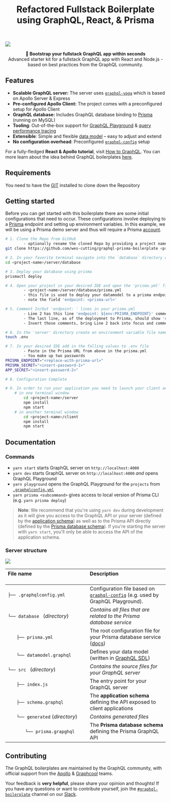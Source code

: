 <h1 align="center">Refactored Fullstack Boilerplate using GraphQL, React, & Prisma</h1>
<br />

![](https://imgur.com/ousyQaC.png)

<div align="center"><strong>🚀 Bootstrap your fullstack GraphQL app within seconds</strong></div>
<div align="center">Advanced starter kit for a fullstack GraphQL app with React and Node.js - based on best practices from the GraphQL community.</div>

## Features

- **Scalable GraphQL server:** The server uses [`graphql-yoga`](https://github.com/prisma/graphql-yoga) which is based on Apollo Server & Express
- **Pre-configured Apollo Client:** The project comes with a preconfigured setup for Apollo Client
- **GraphQL database:** Includes GraphQL database binding to [Prisma](https://www.prismagraphql.com) (running on MySQL)
- **Tooling**: Out-of-the-box support for [GraphQL Playground](https://github.com/prisma/graphql-playground) & [query performance tracing](https://github.com/apollographql/apollo-tracing)
- **Extensible**: Simple and flexible [data model](./database/datamodel.graphql) – easy to adjust and extend
- **No configuration overhead**: Preconfigured [`graphql-config`](https://github.com/prisma/graphql-config) setup

For a fully-fledged **React & Apollo tutorial**, visit [How to GraphQL](https://www.howtographql.com/react-apollo/0-introduction/). You can more learn about the idea behind GraphQL boilerplates [here](https://blog.graph.cool/graphql-boilerplates-graphql-create-how-to-setup-a-graphql-project-6428be2f3a5).

## Requirements

You need to have the [GIT](https://gist.github.com/derhuerst/1b15ff4652a867391f03) installed to clone down the Repository

## Getting started

Before you can get started with this boilerplate there are some initial configurations that need to occur. These configurations involve deploying to a [Prisma](https://www.prisma.io/docs/tutorials/setup-prisma/demo-server-ouzia3ahqu) endpoint and setting up environment variables. In this example, we will be using a Prisma demo server and thus will require a Prisma [account](https://app.prisma.io/). 

```sh
# 1. Clone the Repo from GitHub
        - optionally rename the cloned Repo by providing a project name
git clone https://github.com/wes-cutting/graphql-prisma-boilerplate <project-name>

# 2. In your favorite terminal navigate into the `database` directory of the new project
cd <project-name>/server/database

# 3. Deploy your database using prisma
prismactl deploy

# 4. Open your project in your desired IDE and open the 'prisma.yml' file
        - <project-name>/server/database/prisma.yml
        - this file is used to deploy your datamodel to a prisma endpoint
        - note the field 'endpoint: <prisma-url>'

# 5. Comment In/Out 'endpoint: ' lines in your prisma.yml
        - Line 2 has this line 'endpoint: ${env:PRISMA_ENDPOINT}' commented out
        - The last line, as of the deploymnet to Prisma, should show 'endpoint: <prisma-url>'
        - Invert those comments, bring Line 2 back into focus and comment out the new line

# 6. In the 'server' directory create an environment variable file named '.env' 
touch .env 

# 7. In your desired IDE add in the falling values to .env file
        - Paste in the Prisma URL from above in the prisma.yml
        - You make up two passwords
PRISMA_ENDPOINT="<replace-with-prisma-url>"
PRISMA_SECRET="<insert-password-1>"
APP_SECRET="<insert-password-2>"

# 8. Configuration Complete

# 9. In order to run your application you need to launch your client and server separately
    # in one terminal window
        cd <project-name>/server
        npm install 
        npm start
    # in another terminal window
        cd <project-name>/client
        npm install
        npm start

```

## Documentation

### Commands

* `yarn start` starts GraphQL server on `http://localhost:4000`
* `yarn dev` starts GraphQL server on `http://localhost:4000` _and_ opens GraphQL Playground
* `yarn playground` opens the GraphQL Playground for the `projects` from [`.graphqlconfig.yml`](./.graphqlconfig.yml)
* `yarn prisma <subcommand>` gives access to local version of Prisma CLI (e.g. `yarn prisma deploy`)

> **Note**: We recommend that you're using `yarn dev` during development as it will give you access to the GraphQL API or your server (defined by the [application schema](./src/schema.graphql)) as well as to the Prisma API directly (defined by the [Prisma database schema](./generated/prisma.graphql)). If you're starting the server with `yarn start`, you'll only be able to access the API of the application schema.

### Server structure

![](https://imgur.com/95faUsa.png)

| File name 　　　　　　　　　　　　　　| Description 　　　　　　　　<br><br>| 
| :--  | :--         |
| `├── .graphqlconfig.yml` | Configuration file based on [`graphql-config`](https://github.com/prisma/graphql-config) (e.g. used by GraphQL Playground).|
| `└── database ` (_directory_) | _Contains all files that are related to the Prisma database service_ |\
| `　　├── prisma.yml` | The root configuration file for your Prisma database service ([docs](https://www.prismagraphql.com/docs/reference/prisma.yml/overview-and-example-foatho8aip)) |
| `　　└── datamodel.graphql` | Defines your data model (written in [GraphQL SDL](https://blog.graph.cool/graphql-sdl-schema-definition-language-6755bcb9ce51)) |
| `└── src ` (_directory_) | _Contains the source files for your GraphQL server_ |
| `　　├── index.js` | The entry point for your GraphQL server |
| `　　├── schema.graphql` | The **application schema** defining the API exposed to client applications  |
| `　　└── generated` (_directory_) | _Contains generated files_ |
| `　　　　└── prisma.grapghql` | The **Prisma database schema** defining the Prisma GraphQL API  |

## Contributing

The GraphQL boilerplates are maintained by the GraphQL community, with official support from the [Apollo](https://dev-blog.apollodata.com) & [Graphcool](https://blog.graph.cool/) teams.

Your feedback is **very helpful**, please share your opinion and thoughts! If you have any questions or want to contribute yourself, join the [`#graphql-boilerplate`](https://graphcool.slack.com/messages/graphql-boilerplate) channel on our [Slack](https://graphcool.slack.com/).
